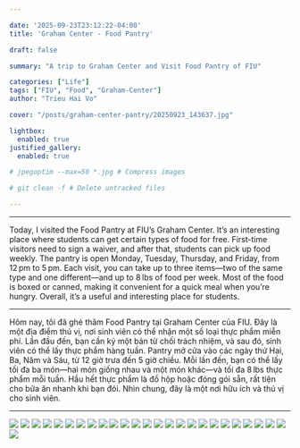 ```yaml
---

date: '2025-09-23T23:12:22-04:00'
title: 'Graham Center - Food Pantry'

draft: false

summary: "A trip to Graham Center and Visit Food Pantry of FIU"

categories: ["Life"]
tags: ["FIU", "Food", "Graham-Center"]
author: "Trieu Hai Vo"

cover: "/posts/graham-center-pantry/20250923_143637.jpg"

lightbox:
  enabled: true
justified_gallery:
  enabled: true

# jpegoptim --max=50 *.jpg # Compress images

# git clean -f # Delete untracked files

---
```


<!-- ## Heading -->

---

Today, I visited the Food Pantry at FIU’s Graham Center. It’s an interesting place where students can get certain types of food for free. First-time visitors need to sign a waiver, and after that, students can pick up food weekly. The pantry is open Monday, Tuesday, Thursday, and Friday, from 12 pm to 5 pm. Each visit, you can take up to three items—two of the same type and one different—and up to 8 lbs of food per week. Most of the food is boxed or canned, making it convenient for a quick meal when you’re hungry. Overall, it’s a useful and interesting place for students.

---

Hôm nay, tôi đã ghé thăm Food Pantry tại Graham Center của FIU. Đây là một địa điểm thú vị, nơi sinh viên có thể nhận một số loại thực phẩm miễn phí. Lần đầu đến, bạn cần ký một bản từ chối trách nhiệm, và sau đó, sinh viên có thể lấy thực phẩm hàng tuần. Pantry mở cửa vào các ngày thứ Hai, Ba, Năm và Sáu, từ 12 giờ trưa đến 5 giờ chiều. Mỗi lần đến, bạn có thể lấy tối đa ba món—hai món giống nhau và một món khác—và tối đa 8 lbs thực phẩm mỗi tuần. Hầu hết thực phẩm là đồ hộp hoặc đóng gói sẵn, rất tiện cho bữa ăn nhanh khi bạn đói. Nhìn chung, đây là một nơi hữu ích và thú vị cho sinh viên.

---


![](/posts/graham-center-pantry/20250923_141605.jpg) 
![](/posts/graham-center-pantry/20250923_141607.jpg) 
![](/posts/graham-center-pantry/20250923_141610.jpg) 
![](/posts/graham-center-pantry/20250923_141612.jpg) 
![](/posts/graham-center-pantry/20250923_141630.jpg) 
![](/posts/graham-center-pantry/20250923_141726.jpg) 
![](/posts/graham-center-pantry/20250923_141744.jpg) 
![](/posts/graham-center-pantry/20250923_141757.jpg) 
![](/posts/graham-center-pantry/20250923_142007.jpg) 
![](/posts/graham-center-pantry/20250923_142549.jpg) 
![](/posts/graham-center-pantry/20250923_142554.jpg) 
![](/posts/graham-center-pantry/20250923_142558.jpg) 
![](/posts/graham-center-pantry/20250923_142602.jpg) 
![](/posts/graham-center-pantry/20250923_142605.jpg) 
![](/posts/graham-center-pantry/20250923_142610.jpg) 
![](/posts/graham-center-pantry/20250923_142613.jpg) 
![](/posts/graham-center-pantry/20250923_142614.jpg) 
![](/posts/graham-center-pantry/20250923_142702.jpg) 
![](/posts/graham-center-pantry/20250923_143338.jpg) 
![](/posts/graham-center-pantry/20250923_143352.jpg) 
![](/posts/graham-center-pantry/20250923_143405.jpg) 
![](/posts/graham-center-pantry/20250923_143424.jpg) 
![](/posts/graham-center-pantry/20250923_143516.jpg) 
![](/posts/graham-center-pantry/20250923_143538.jpg) 
![](/posts/graham-center-pantry/20250923_143632.jpg) 
![](/posts/graham-center-pantry/20250923_143637.jpg)